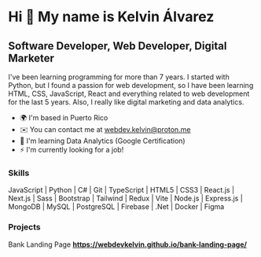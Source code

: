 Hi 👋 My name is Kelvin Álvarez
===============================

Software Developer, Web Developer, Digital Marketer
---------------------------------------------------

I've been learning programming for more than 7 years. I started with Python, but I found a passion for web development, so I have been learning HTML, CSS, JavaScript, React and everything related to web development for the last 5 years. Also, I really like digital marketing and data analytics.

* 🌍  I'm based in Puerto Rico
* ✉️  You can contact me at [webdev.kelvin@proton.me](mailto:webdev.kelvin@proton.me)
* 🧠  I'm learning Data Analytics (Google Certification)
* ⚡  I'm currently looking for a job!

### Skills
JavaScript | Python | C# | Git | TypeScript | HTML5 | CSS3 | React.js | Next.js | Sass | Bootstrap | Tailwind | Redux | Vite | Node.js | Express.js | MongoDB | MySQL | PostgreSQL | Firebase | .Net | Docker | Figma 

### Projects

Bank Landing Page **https://webdevkelvin.github.io/bank-landing-page/**
